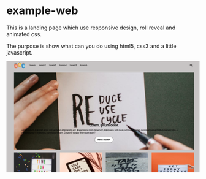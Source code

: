 # example-web

This is a landing page which use responsive design, roll reveal and animated css.

The purpose is show what can you do using html5, css3 and a little javascript.

![](https://github.com/fafsDevs/example-web/blob/master/lorem%20web.png)
